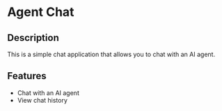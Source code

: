 # Agent Chat

## Description

This is a simple chat application that allows you to chat with an AI agent.

## Features

- Chat with an AI agent
- View chat history
